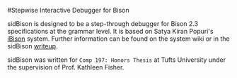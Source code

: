#Stepwise Interactive Debugger for Bison

sidBison is designed to be a step-through debugger for Bison 2.3 specifications at the grammar level. It is based on Satya Kiran Popuri's [iBison](www.cs.uic.edu/~spopuri/ibison.html) system. Further information can be found on the system wiki or in the sidBison [writeup](writeup/sidBisonWriteup.pdf).



sidBison was written for `Comp 197: Honors Thesis` at Tufts University under the supervision of Prof. Kathleen Fisher.


